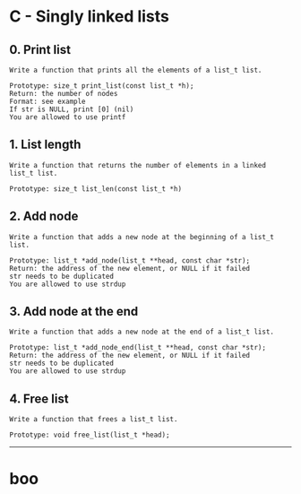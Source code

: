 # C - Singly linked lists

## 0. Print list
```
Write a function that prints all the elements of a list_t list.

Prototype: size_t print_list(const list_t *h);
Return: the number of nodes
Format: see example
If str is NULL, print [0] (nil)
You are allowed to use printf
```
## 1. List length
```
Write a function that returns the number of elements in a linked list_t list.

Prototype: size_t list_len(const list_t *h)
```
## 2. Add node
```
Write a function that adds a new node at the beginning of a list_t list.

Prototype: list_t *add_node(list_t **head, const char *str);
Return: the address of the new element, or NULL if it failed
str needs to be duplicated
You are allowed to use strdup
```
## 3. Add node at the end
```
Write a function that adds a new node at the end of a list_t list.

Prototype: list_t *add_node_end(list_t **head, const char *str);
Return: the address of the new element, or NULL if it failed
str needs to be duplicated
You are allowed to use strdup
```
## 4. Free list
```
Write a function that frees a list_t list.

Prototype: void free_list(list_t *head);
```
**********************
# boo
